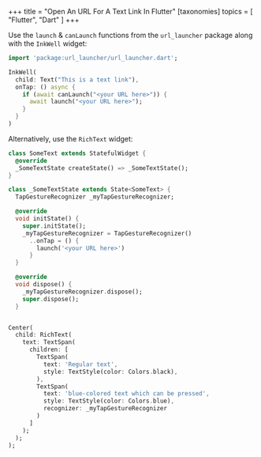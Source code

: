 +++
title = "Open An URL For A Text Link In Flutter"
[taxonomies]
topics = [ "Flutter", "Dart" ]
+++


Use the `launch` & `canLaunch` functions from the `url_launcher` package along
with the `InkWell` widget:


```dart
import 'package:url_launcher/url_launcher.dart';

InkWell(
  child: Text("This is a text link"),
  onTap: () async {
    if (await canLaunch("<your URL here>")) {
      await launch("<your URL here>");
    }
  }
)
```

Alternatively, use the `RichText` widget:

```dart
class SomeText extends StatefulWidget {
  @override
  _SomeTextState createState() => _SomeTextState();
}

class _SomeTextState extends State<SomeText> {
  TapGestureRecognizer _myTapGestureRecognizer;

  @override
  void initState() {
    super.initState();
    _myTapGestureRecognizer = TapGestureRecognizer()
      ..onTap = () {
        launch('<your URL here>')
      }
  }

  @override
  void dispose() {
    _myTapGestureRecognizer.dispose();
    super.dispose();
  }


Center(
  child: RichText(
    text: TextSpan(
      children: [
        TextSpan(
          text: 'Regular text',
          style: TextStyle(color: Colors.black),
        ),
        TextSpan(
          text: 'blue-colored text which can be pressed',
          style: TextStyle(color: Colors.blue),
          recognizer: _myTapGestureRecognizer
        )
      ]
    );
  );
);
```

